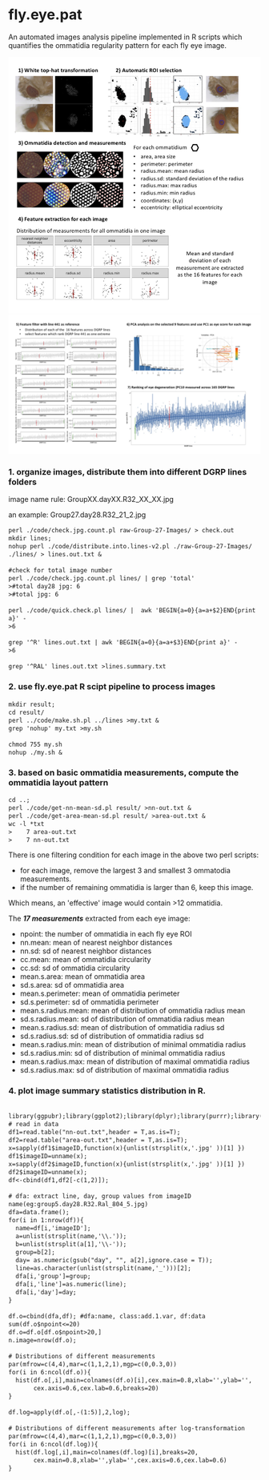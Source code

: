 # fly.eye.pat
An automated images analysis pipeline implemented in R scripts which quantifies the ommatidia regularity pattern for each fly eye image.

![pipeline overview](pipeline.overview-1.jpg)
![pipeline overview](pipeline.overview-2.jpg)


### 1. organize images, distribute them into different DGRP lines folders

image name rule: GroupXX.dayXX.R32_XX_XX.jpg

an example: Group27.day28.R32_21_2.jpg

```
perl ./code/check.jpg.count.pl raw-Group-27-Images/ > check.out
mkdir lines;
nohup perl ./code/distribute.into.lines-v2.pl ./raw-Group-27-Images/ ./lines/ > lines.out.txt &

#check for total image number
perl ./code/check.jpg.count.pl lines/ | grep 'total'
>#total day28 jpg: 6
>#total jpg: 6

perl ./code/quick.check.pl lines/ |  awk 'BEGIN{a=0}{a=a+$2}END{print a}' - 
>6

grep '^R' lines.out.txt | awk 'BEGIN{a=0}{a=a+$3}END{print a}' - 
>6

grep '^RAL' lines.out.txt >lines.summary.txt
```

### 2. use fly.eye.pat R scipt pipeline to process images

```
mkdir result;
cd result/
perl ../code/make.sh.pl ../lines >my.txt &
grep 'nohup' my.txt >my.sh

chmod 755 my.sh
nohup ./my.sh &
```

### 3. based on basic ommatidia measurements, compute the ommatidia layout pattern

```
cd ..;
perl ./code/get-nn-mean-sd.pl result/ >nn-out.txt &
perl ./code/get-area-mean-sd.pl result/ >area-out.txt &
wc -l *txt
>    7 area-out.txt
>    7 nn-out.txt
```

There is one filtering condition for each image in the above two perl scripts:

- for each image, remove the largest 3 and smallest 3 ommatodia measurements. 
- if the number of remaining ommatidia is larger than 6, keep this image. 

Which means, an 'effective' image would contain >12 ommatidia.


The ***17 measurements*** extracted from each eye image:

- npoint: the number of ommatidia in each fly eye ROI
- nn.mean: mean of nearest neighbor distances
- nn.sd: sd of nearest neighbor distances	
- cc.mean: mean of ommatidia circularity	
- cc.sd: sd of ommatidia circularity	
- mean.s.area: mean of ommatidia area
- sd.s.area: sd of ommatidia area
- mean.s.perimeter: mean of ommatidia perimeter 
- sd.s.perimeter: sd of ommatidia perimeter 
- mean.s.radius.mean: mean of distribution of ommatidia radius mean
- sd.s.radius.mean: sd of distribution of ommatidia radius mean
- mean.s.radius.sd: mean of distribution of ommatidia radius sd
- sd.s.radius.sd: sd of distribution of ommatidia radius sd
- mean.s.radius.min: mean of distribution of minimal ommatidia radius 
- sd.s.radius.min: sd of distribution of minimal ommatidia radius 
- mean.s.radius.max: mean of distribution of maximal ommatidia radius 
- sd.s.radius.max: sd of distribution of maximal ommatidia radius 

### 4. plot image summary statistics distribution in R.

```

library(ggpubr);library(ggplot2);library(dplyr);library(purrr);library(gridExtra)
# read in data
df1=read.table("nn-out.txt",header = T,as.is=T);
df2=read.table("area-out.txt",header = T,as.is=T);
x=sapply(df1$imageID,function(x){unlist(strsplit(x,'.jpg' ))[1] })
df1$imageID=unname(x);
x=sapply(df2$imageID,function(x){unlist(strsplit(x,'.jpg' ))[1] })
df2$imageID=unname(x);
df<-cbind(df1,df2[-c(1,2)]);

# dfa: extract line, day, group values from imageID name(eg:group5.day28.R32.Ral_804_5.jpg)
dfa=data.frame();
for(i in 1:nrow(df)){
  name=df[i,'imageID'];
  a=unlist(strsplit(name,'\\.'));
  b=unlist(strsplit(a[1],'\\-'));
  group=b[2];
  day= as.numeric(gsub("day", "", a[2],ignore.case = T));
  line=as.character(unlist(strsplit(name,'_')))[2];
  dfa[i,'group']=group;
  dfa[i,'line']=as.numeric(line);
  dfa[i,'day']=day;
}

df.o=cbind(dfa,df); #dfa:name, class:add.1.var, df:data
sum(df.o$npoint<=20)
df.o=df.o[df.o$npoint>20,]
n.image=nrow(df.o);

# Distributions of different measurements
par(mfrow=c(4,4),mar=c(1,1,2,1),mgp=c(0,0.3,0))
for(i in 6:ncol(df.o)){
  hist(df.o[,i],main=colnames(df.o)[i],cex.main=0.8,xlab='',ylab='',
       cex.axis=0.6,cex.lab=0.6,breaks=20)
}

df.log=apply(df.o[,-(1:5)],2,log);

# Distributions of different measurements after log-transformation
par(mfrow=c(4,4),mar=c(1,1,2,1),mgp=c(0,0.3,0))
for(i in 6:ncol(df.log)){
  hist(df.log[,i],main=colnames(df.log)[i],breaks=20,
       cex.main=0.8,xlab='',ylab='',cex.axis=0.6,cex.lab=0.6)
}

```

